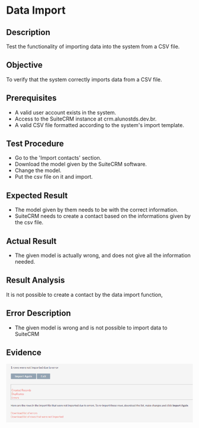 # Data Import

## Description
Test the functionality of importing data into the system from a CSV file.

## Objective
To verify that the system correctly imports data from a CSV file.

## Prerequisites
- A valid user account exists in the system.
- Access to the SuiteCRM instance at crm.alunostds.dev.br.
- A valid CSV file formatted according to the system's import template.

## Test Procedure
* Go to the 'Import contacts' section.
* Download the model given by the SuiteCRM software.
* Change the model.
* Put the csv file on it and import.

## Expected Result
* The model given by them needs to be with the correct information.
* SuiteCRM needs to create a contact based on the informations given by the csv file.


## Actual Result
* The given model is actually wrong, and does not give all the information needed.

## Result Analysis
It is not possible to create a contact by the data import function,

## Error Description
* The given model is wrong and is not possible to import data to SuiteCRM

## Evidence
![importError](/images/testCase07/importError.png)

